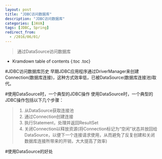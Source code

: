 ```yaml
---
layout: post
title: "JDBC访问数据库"
description: "JDBC访问数据库"
categories: [JAVA]
tags: [JDBC, Spring]
redirect_from:
  - /2016/06/01/
---
```


> 通过DataSource访问数据库
* Kramdown table of contents
{:toc .toc}

#JDBC访问数据库历史
早期JDBC应用程序通过DriverManager来创建Connection(数据库连接)，这种方式效率低，已被DataSource(数据库连接池)取代。

#使用DataSource时，一个典型的JDBC操作
使用DataSource时，一个典型的JDBC操作包括以下几个步骤：
> 1. 从DataSource获取连接池
> 2. 通过Connection创建连接
> 3. 执行Statement，处理并返回ResultSet
> 4. 关闭Connection以释放资源(将Connection标记为“空闲”状态并放回给DataSource，以便下一个连接请求使用，从而避免了反复创建和关闭数据库连接所带来的开销，大大提高了效率)

#使用DataSource的好处
